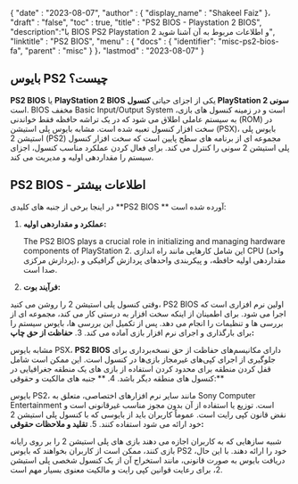 {
  "date" : "2023-08-07",
  "author" : {
    "display_name" : "Shakeel Faiz"
}،
  "draft" : "false",
  "toc" : true,
  "title" : "PS2 BIOS - Playstation 2 BIOS",
  "description":"با BIOS PS2 Playstation 2 و اطلاعات مربوط به آن آشنا شوید",
  "linktitle" : "PS2 BIOS",
  "menu" : {
    "docs" : {
      "identifier": "misc-ps2-bios-fa",
      "parent" : "misc"
}
}،
  "lastmod" : "2023-08-07"
}

## بایوس PS2 چیست؟

**PS2 BIOS** یا **PlayStation 2 BIOS** یکی از اجزای حیاتی **کنسول PlayStation 2 سونی** است. BIOS مخفف Basic Input/Output System است و در زمینه کنسول های بازی، به سیستم عاملی اطلاق می شود که در یک تراشه حافظه فقط خواندنی (ROM) در سخت افزار کنسول تعبیه شده است. مشابه بایوس پلی استیشن (PSX)، بایوس پلی استیشن 2 (PS2) مجموعه ای از برنامه های سطح پایین است که سخت افزار کنسول پلی استیشن 2 سونی را کنترل می کند. برای فعال کردن عملکرد مناسب کنسول، اجزای سیستم را مقداردهی اولیه و مدیریت می کند.

## PS2 BIOS - اطلاعات بیشتر

در اینجا برخی از جنبه های کلیدی **PS2 BIOS ** آورده شده است:

1.  **عملکرد و مقداردهی اولیه:**
    
    The PS2 BIOS plays a crucial role in initializing and managing hardware components of PlayStation 2. این شامل کارهایی مانند راه اندازی CPU (واحد پردازش مرکزی)، مقداردهی اولیه حافظه، و پیکربندی واحدهای پردازش گرافیکی و صدا است.
2.  **فرآیند بوت:**
    
وقتی کنسول پلی استیشن 2 را روشن می کنید، PS2 BIOS اولین نرم افزاری است که اجرا می شود. برای اطمینان از اینکه سخت افزار به درستی کار می کند، مجموعه ای از بررسی ها و تنظیمات را انجام می دهد. پس از تکمیل این بررسی ها، بایوس سیستم را برای بارگذاری و اجرای نرم افزار بازی آماده می کند.
3.  **حفاظت از حق چاپ:**
    
مشابه بایوس PSX، **PS2 BIOS** دارای مکانیسم‌های حفاظت از حق نسخه‌برداری برای جلوگیری از اجرای کپی‌های غیرمجاز بازی‌ها در کنسول است. این ممکن است شامل قفل کردن منطقه برای محدود کردن استفاده از بازی های یک منطقه جغرافیایی در کنسول های منطقه دیگر باشد.
4.  ** جنبه های مالکیت و حقوقی:**
    
بایوس PS2، مانند سایر نرم افزارهای اختصاصی، متعلق به Sony Computer Entertainment است. توزیع یا استفاده از آن بدون مجوز مناسب غیرقانونی است و نقض قانون کپی رایت است. عموماً کاربران باید از بایوسی که با کنسول پلی استیشن 2 خود ارائه می شود استفاده کنند.
5.  **تقلید و ملاحظات حقوقی:**
    
شبیه سازهایی که به کاربران اجازه می دهند بازی های پلی استیشن 2 را بر روی رایانه بازی کنند، ممکن است از کاربران بخواهند که بایوس PS2 خود را ارائه دهند. با این حال، دریافت بایوس به صورت قانونی، مانند استخراج آن از یک کنسول شخصی پلی استیشن 2، برای رعایت قوانین کپی رایت و مالکیت معنوی بسیار مهم است.

